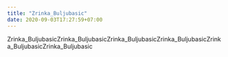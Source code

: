 ```yaml
---
title: "Zrinka_Buljubasic"
date: 2020-09-03T17:27:59+07:00
---
```


Zrinka_BuljubasicZrinka_BuljubasicZrinka_BuljubasicZrinka_BuljubasicZrinka_BuljubasicZrinka_Buljubasic
